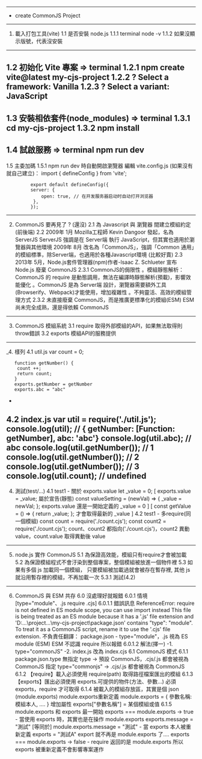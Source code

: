 --------------------------
* create CommonJS Project
--------------------------
1. 載入打包工具(vite)
   1.1 是否安裝 node.js
       1.1.1 terminal
             node -v
       1.1.2 如果沒顯示版號，代表沒安裝
----
   1.2 初始化 Vite 專案 => terminal
       1.2.1 npm create vite@latest my-cjs-project
       1.2.2 ? Select a framework:
             Vanilla
       1.2.3 ? Select a variant:
             JavaScript
----
   1.3 安裝相依套件(node_modules) => terminal
       1.3.1 cd my-cjs-project
       1.3.2 npm install
----   
   1.4 試啟服務 => terminal
       npm run dev
----
   1.5 主委加碼
       1.5.1 npm run dev 時自動開啟瀏覽器
             編輯 vite.config.js (如果沒有就自己建立)：
             import { defineConfig } from 'vite';

             export default defineConfig({
             server: {
                 open: true, // 在开发服务器启动时自动打开浏览器
              },
             });
--------------
2. CommonJS 要再見了 ? (還沒)
   2.1 為 Javascript 與 瀏覽器 間建立模組約定 (前後端)
   2.2 2009年 1月 Mozilla工程師 Kevin Dangoor 發起，名為 ServerJS
       ServerJS 強調是在 Server端 執行 JavaScript，但其實也適用於瀏覽器與其他環境
       2009年 8月 改名為「CommonJS」，強調「Common 通用」的模組標準，除Server端，也適用於各種Javascript環境
       (比較好賣)
   2.3 2013年 5月，Node.js套件管理器(npm)作者-lsaac Z. Schlueter 宣布 Node.js 廢棄 CommonJS
       2.3.1 CommonJS的侷限性
             。模組靜態解析：CommonJS 的 require 是動態調用，無法在編譯時靜態解析(預載)，影響效能優化
             。CommonJS 是為 Server端 設計，瀏覽器需要額外工具(Browserify、Webpack)才能使用，增加複雜性
             。不夠靈活、高效的模組管理方式
       2.3.2 未直接廢棄 CommonJS，而是推廣更標準化的模組(ESM)
             ESM 尚未完全成熟，還是得依賴 CommonJS
--------------
3. CommonJS 模組系統
   3.1 require
       取得外部模組的API，如果無法取得則throw錯誤
   3.2 exports
       模組API的服務提供
--------------
_4. 樣列
   4.1 util.js
       var count = 0;

       function getNumber() {
        count ++;
        return count;
       }
       exports.getNumber = getNumber
       exports.abc = "abc"
   -
   4.2 index.js
       var util = require('./util.js');
       console.log(util); // { getNumber: [Function: getNumber], abc: 'abc'}
       console.log(util.abc); // abc
       console.log(util.getNumber()); // 1
       console.log(util.getNumber()); // 2
       console.log(util.getNumber()); // 3
       console.log(util.count); // undefined
--------------
4. 測試(test/...)
   4.1 test1 - 關於 exports.value
       let _value = 0;
       [
            exports.value = _value; 屬於宣告(靜態)
            const valueSetting = (newVal) => {
                _value = newVal;
            };
            exports.value 還是一開始定義的 _value = 0
       ]
       [
            const getValue = () => {
                return _value;
            }; 才會取得最新的 _value
       ]
   4.2 test1 - 多require(同一個模組)
       const count = require('./count.cjs');
       const count2 = require('./count.cjs');
       count、count2 都指向('./count.cjs')，count2 異動 value，count.value 取得異動後 value
--------------
5. node.js 實作 CommonJS
   5.1 為保證高效能，模組只有require才會被加載
   5.2 為保證模組程式不會汙染到整個專案，整個模組被放進一個物件裡
   5.3 如果有多個 js 加載同一個模組，
       只要模組被加載過就會被存在暫存裡, 其他 js 就沿用暫存裡的模組，不再加載一次
       5.3.1 測試(4.2)
--------------
6. CommonJS 與 ESM 共存
   6.0 沒處理好就報錯
       6.0.1 情境 [type="module"、.js require .cjs]
             6.0.1.1 錯誤訊息
                     ReferenceError: require is not defined in ES module scope, you can use import instead
                     This file is being treated as an ES module because it has a '.js' file extension and 
                     'D:\...\project\...\my-cjs-project\package.json' contains "type": "module".
                     To treat it as a CommonJS script, rename it to use the '.cjs' file extension.
                     不負責任翻譯：
                     package.json - type="module"，.js 視為 ES module (ESM)
                     ESM 不認識 require 所以報錯
             6.0.1.2 解法(擇一)
                     -1. type="commonJS"
                     -2. index.js 改為 index.cjs
   6.1 CommonJS 模式
       6.1.1 package.json.type
             無指定 type → 預設 CommonJS，.cjs/.js 都會被視為 CommonJS
             指定 type="commonjs" → .cjs/.js 都會被視為 CommonJS
       6.1.2 【require】載入必須使用 
             require(path)
             取得路徑檔案匯出的模組
       6.1.3 【exports】匯出必須使用 
             exports.可提供的物件(方法、參數...)
             必須exports，require 才可取得
       6.1.4 被載入的模組存放區，其實是個 json (module.exports)
             module.exports重新定義
                module.exports = {
                    參數名稱: 模組本人, ....
                }
            增加屬性
                exports["參數名稱"] = 某個模組或值
       6.1.5 module.exports 和 exports
            最一開始
            exports === module.exports → true
            -
            當使用 exports 時，其實也是在操作 module.exports
            exports.message = "測試" [等同於] module.exports.message = "測試"
            -
            當 exports 本人被重新定義
            exports = "測試A"
            export 就不再是 module.exports 了....
            exports === module.exports → false
            -
            require 返回的是 module.exports
            所以 exports 被重新定義不會影響專案運作
